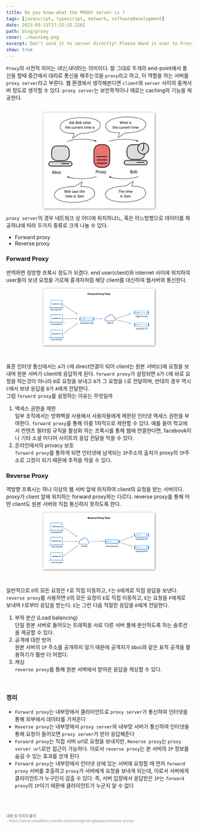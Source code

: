 ```yaml
---
title: Do you know what the PROXY server is ?
tags: [javascript, typescript, network, softwareDevelopment]
date: 2023-03-13T17:32:32.226Z
path: blog/proxy
cover: ./mainimg.png
excerpt: Don't send it to server directly! Please Hand it over to Proxy
show: true
---
```


 `Proxy`의 사전적 의미는 <i>대신</i>,<i>대리</i>라는 의미이다. 말 그대로 두개의 end-point에서 통신을 할때 중간에서 대리로 통신을 해주는것을 `proxy`라고 하고, 이 역할을 하는 서버를 `proxy server`라고 부른다. 
 웹 환경에서 생각해본다면 `client`와 `server` 사이의 중계서버 정도로 생각할 수 있다. `proxy server`는 보안목적이나 때로는 caching의 기능을 제공한다.

<br/>
<div style="width: 60%;margin-bottom: 15px; margin-left:auto; margin-right: auto; box-shadow: 1px 1px 5px grey">
  <img src="./simple-proxy.png" />
</div>

`proxy server`의 경우 네트워크 상 어디에 위치하냐느, 혹은 어느방향으로 데이터를 제공하냐에 따라 두가지 종류로 크게 나눌 수 있다.
- Forward proxy
- Reverse proxy

### Forward Proxy
번역하면 정방향 프록시 정도가 되겠다. end user(client)와 internet 사이에 위치하여 user들이 보낸 요청을 가로채 중개자처럼 해당 client를 대신하여 웹서버와 통신한다.

<div style="width: 60%;margin-bottom: 15px; margin-left:auto; margin-right: auto; box-shadow: 1px 1px 5px grey">
  <img src="./fproxy.png" />
</div>
<br/>

표준 인터넷 통신에서는 `A`가 `C`에 direct연결이 되어 client는 원본 서버(`C`)에 요청을 보내며 원본 서버가 client에 응답하게 된다. `forward proxy`가 설정되면 `A`가 `C`에 바로 요청을 하는것이 아니라 `B`로 요청을 보내고 `B`가 그 요청을 `C`로 전달하며, 반대의 경우 역시 `C`에서 보낸 응답을 `B`가 `A`에게 전달한다.  
그럼 `forward proxy`를 설정하는 이유는 무엇일까 
1. 액세스 권한을 제한  
   일부 조직에서는 방화벽을 사용해서 사용자들에게 제한된 인터넷 액세스 권한을 부여한다. `forward proxy`를 통해 이를 1차적으로 제한할 수 있다. 예를 들어 학교에서 컨텐츠 필터링 규칙을 활성화 하는 프록시를 통해 웹에 연결한다면, facebook이나 기타 소셜 미디어 사이트의 응답 전달을 막을 수 있다.
2. 온라인에서의 privacy 보호  
   `forward proxy`를 통하게 되면 인터넷에 남게되는 `IP`주소의 출처가 proxy의 `IP`주소로 고정이 되기 때문에 추적을 막을 수 있다.

### Reverse Proxy
역방향 프록시는 하나 이상의 웹 서버 앞에 위치하여 client의 요청을 받는 서버이다. proxy가 client 앞에 위치하는 forward proxy와는 다르다. reverse proxy를 통해 어떤 client도 원본 서버와 직접 통신하지 못하도록 한다. 

<div style="width: 60%;margin-bottom: 15px; margin-left:auto; margin-right: auto; box-shadow: 1px 1px 5px grey">
  <img src="./rproxy.png" />
</div>
<br/>

일반적으로 `D`의 모든 요청은 `F`로 직접 이동하고, `F`는 `D`에게로 직접 응답을 보낸다. `reverse proxy`를 사용하면 `D`의 모든 요청이 `E`로 직접 이동하고, `E`는 요청을 `F`에게로 보내며 `F`로부터 응답을 받는다. `E`는 그런 다음 적절한 응답을 `D`에게 전달한다.
1. 부하 분산 (Load balancing)  
   단일 원본 서버로 들어오는 트래픽을 서로 다른 서버 풀에 분산하도록 하는 솔루션을 제공할 수 있다.
2. 공격에 대한 방어  
   원본 서버의 `IP` 주소를 공개하지 않기 때문에 공격자가 `DDoS`와 같은 표적 공격을 활용하기가 훨씬 더 어렵다.
3. 캐싱  
   `reverse proxy`를 통해 원본 서버에서 받아온 응답을 캐싱할 수 있다.

<br/>

### 정리
- `Forward proxy`는 내부망에서 클라이언트로 `proxy server`가 통신하여 인터넷을 통해 외부에서 데이터를 가져온다
- `Reverse proxy`는 내부망에서 `proxy server`와 내부망 서버가 통신하여 인터넷을 통해 요청이 들어오면 `proxy server`가 받아 응답해준다
- `Forward proxy`는 직접 서버 url로 요청을 보내지만, `Reverse proxy`는 `proxy server url`로만 접근이 가능하다. 이로서 `reverse proxy`는 본 서버의 `IP` 정보를 숨길 수 있는 효과를 얻게 된다
- `Forward proxy`는 내부망에서 인터넷 상에 있는 서버에 요청할 때 먼저 `forward proxy` 서버를 호출하고 `proxy`가 서버에게 요청을 보내게 되는데, 이로서 서버에게 클라이언트가 누구인지 감출 수 있다. 즉, 서버 입장에서 응답받은 `IP`는 `forward proxy`의 `IP`이기 때문에 클라이언트가 누군지 알 수 없다

<br/>
<br/>
<br/>

<div style="font-size:10px;color:#8b9196;word-break: break-all"><b>내용 및 이미지 출처</b><br/>
- https://www.cloudflare.com/ko-kr/learning/cdn/glossary/reverse-proxy/

</div>

